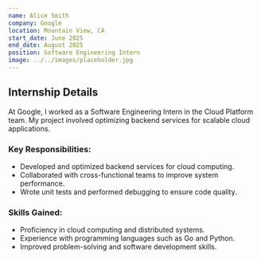 ```yaml
---
name: Alice Smith
company: Google
location: Mountain View, CA
start_date: June 2025
end_date: August 2025
position: Software Engineering Intern
image: ../../images/placeholder.jpg
---
```


## Internship Details

At Google, I worked as a Software Engineering Intern in the Cloud Platform team. My project involved optimizing backend services for scalable cloud applications.

### Key Responsibilities:
- Developed and optimized backend services for cloud computing.
- Collaborated with cross-functional teams to improve system performance.
- Wrote unit tests and performed debugging to ensure code quality.

### Skills Gained:
- Proficiency in cloud computing and distributed systems.
- Experience with programming languages such as Go and Python.
- Improved problem-solving and software development skills.
